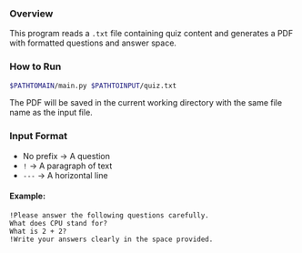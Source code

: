 ### Overview  
This program reads a `.txt` file containing quiz content and generates a PDF with formatted questions and answer space.

### How to Run  
```bash
$PATHTOMAIN/main.py $PATHTOINPUT/quiz.txt
```

The PDF will be saved in the current working directory with the same file name as the input file.

### Input Format  
- No prefix → A question  
- `!` → A paragraph of text
- `---` → A horizontal line

#### Example:
```
!Please answer the following questions carefully.
What does CPU stand for?
What is 2 + 2?
!Write your answers clearly in the space provided.
```